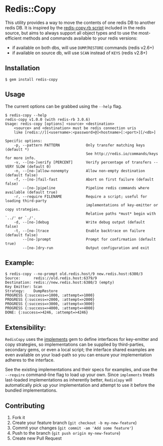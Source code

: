 # Redis::Copy

This utility provides a way to move the contents of one redis DB to another
redis DB. It is inspired by the [redis-copy.rb script][original] included in
the redis source, but aims to always support all object types and to use the
most-efficient methods and commands available to your redis versions:

 - if available on both dbs, will use `DUMP`/`RESTORE` commands (redis v2.6+)
 - if available on source db, will use `SCAN` instead of `KEYS` (redis v2.8+)

[original]: https://github.com/antirez/redis/commits/unstable/utils/redis-copy.rb

## Installation

    $ gem install redis-copy

## Usage

The current options can be grabbed using the `--help` flag.

```
$ redis-copy --help
redis-copy v1.0.0 (with redis-rb 3.0.6)
Usage: redis-copy [options] <source> <destination>
    <source> and <destination> must be redis connection uris
    like [redis://][<username>:<password>@]<hostname>[:<port>][/<db>]

Specific options:
    -p, --pattern PATTERN            Only transfer matching keys (default *)
                                     See http://redis.io/commands/keys for more info.
    -v, --[no-]verify [PERCENT]      Verify percentage of transfers -- VERY SLOW (default 0)
    -n, --[no-]allow-nonempty        Allow non-empty destination (default false)
    -f, --[no-]fail-fast             Abort on first failure (default false)
        --[no-]pipeline              Pipeline redis commands where available (default true)
    -r, --require FILENAME           Require a script; useful for loading third-party
                                     implementations of key-emitter or copy strategies.
                                     Relative paths *must* begin with `../' or `./'.
    -d, --[no-]debug                 Write debug output (default false)
    -t, --[no-]trace                 Enable backtrace on failure (default false)
        --[no-]prompt                Prompt for confirmation (default true)
        --[no-]dry-run               Output configuration and exit
```

## Example:

```
$ redis-copy --no-prompt old.redis.host/9 new.redis.host:6380/3
Source:      redis://old.redis.host:6379/9
Destination: redis://new.redis.host:6380/3 (empty)
Key Emitter: Scan
Strategy:    DumpRestore
PROGRESS {:success=>1000, :attempt=>1000}
PROGRESS {:success=>2000, :attempt=>2000}
PROGRESS {:success=>3000, :attempt=>3000}
PROGRESS {:success=>4000, :attempt=>4000}
DONE: {:success=>4246, :attempt=>4246}
```

## Extensibility:

`RedisCopy` uses the [implements][] gem to define interfaces for key-emitter
and copy strategies, so implementations can be supplied by third-parties,
secondary gems, or even a local script; the interface shared examples are even
available on your load-path so you can ensure your implementation adheres to
the interface.

See the existing implementations and their specs for examples, and use the
`--require` command-line flag to load up your own. Since `implements` treats
last-loaded implementations as inherently better, `RedisCopy` will automatically
pick up your implementation and attempt to use it before the bundled
implementations.

[implements]: https://rubygems.org/gems/implements

## Contributing

1. Fork it
2. Create your feature branch (`git checkout -b my-new-feature`)
3. Commit your changes (`git commit -am 'Add some feature'`)
4. Push to the branch (`git push origin my-new-feature`)
5. Create new Pull Request
